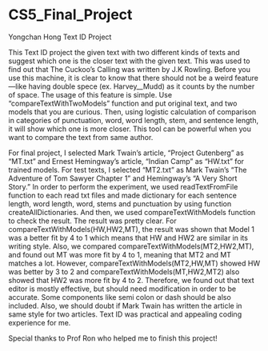 # CS5_Final_Project

Yongchan Hong
Text ID Project

This Text ID project the given text with two different kinds of texts and suggest which one is the closer text with the given text. This was used to find out that The Cuckoo’s Calling was written by J.K Rowling. Before you use this machine, it is clear to know that there should not be a weird feature—like having double spece (ex. Harvey__Mudd) as it counts by the number of space. The usage of this feature is simple. Use “compareTextWithTwoModels” function and put original text, and two models that you are curious. Then, using logistic calculation of comparison in categories of punctuation, word, word length, stem, and sentence length, it will show which one is more closer. This tool can be powerful when you want to compare the text from same author. 

For final project, I selected Mark Twain’s article, “Project Gutenberg” as “MT.txt” and Ernest Hemingway’s article, “Indian Camp” as “HW.txt” for trained models. For test texts, I selected “MT2.txt” as Mark Twain’s “The Adventure of Tom Sawyer Chapter 1” and Hemingway’s “A Very Short Story.” In order to perform the experiment, we used readTextFromFile function to each read txt files and made dictionary for each sentence length, word length, word, stems and punctuation by using function createAllDictionaries. And then, we used compareTextWithModels function to check the result. The result was pretty clear. For compareTextWithModels(HW,HW2,MT), the result was shown that Model 1 was a better fit by 4 to 1 which means that HW and HW2 are similar in its writing style. Also,  we compared compareTextWithModels(MT2,HW2,MT), and found out MT was more fit by 4 to 1, meaning that MT2 and MT matches a lot. However, compareTextWithModels(MT2,HW,MT) showed HW was better by 3 to 2 and compareTextWithModels(MT,HW2,MT2) also showed that HW2 was more fit by 4 to 2. Therefore, we found out that text editor is mostly effective, but should need modification in order to be accurate. Some components like semi colon or dash should be also included. Also, we should doubt if Mark Twain has written the article in same style for two articles. Text ID was practical and appealing coding experience for me. 

Special thanks to Prof Ron who helped me to finish this project!
